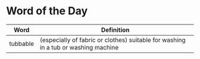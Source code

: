 # Word of the Day

|Word|Definition|
|---|---|
|tubbable|(especially of fabric or clothes) suitable for washing in a tub or washing machine|